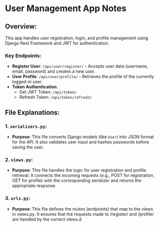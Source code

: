 # User Management App Notes

## Overview:
This app handles user registration, login, and profile management using Django Rest Framework and JWT for authentication.

### Key Endpoints:
- **Register User**: `/api/user/register/` - Accepts user data (username, email, password) and creates a new user.
- **User Profile**: `/api/user/profile/` - Retrieves the profile of the currently logged-in user.
- **Token Authentication**:
  - Get JWT Token: `/api/token/`
  - Refresh Token: `/api/token/refresh/`

## File Explanations:

### 1. `serializers.py`:
- **Purpose**: This file converts Django models (like `User`) into JSON format for the API. It also validates user input and hashes passwords before saving the user.
  
### 2. `views.py`:
- **Purpose**: This file handles the logic for user registration and profile retrieval. It connects the incoming requests (e.g., POST for registration, GET for profile) with the corresponding serializer and returns the appropriate response.

### 3. `urls.py`:
- **Purpose**: This file defines the routes (endpoints) that map to the views in views.py. It ensures that the requests made to /register/ and /profile/ are handled by the correct views.d